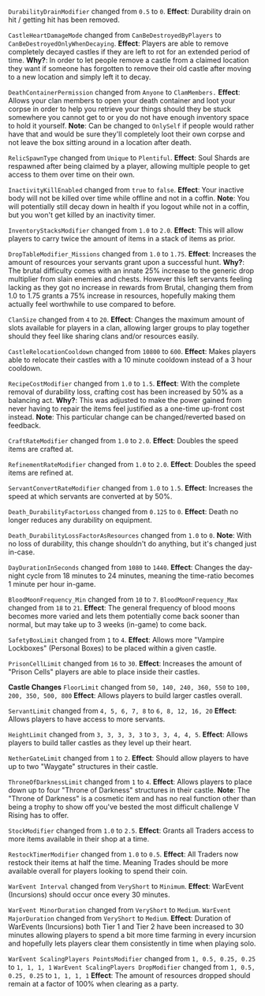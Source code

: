 `DurabilityDrainModifier` changed from `0.5` to `0`.
**Effect**: Durability drain on hit / getting hit has been removed.

`CastleHeartDamageMode` changed from `CanBeDestroyedByPlayers` to `CanBeDestroyedOnlyWhenDecaying`.
**Effect**: Players are able to remove completely decayed castles if they are left to rot for an extended period of time.
**Why?**: In order to let people remove a castle from a claimed location they want if someone has forgotten to remove their old castle after moving to a new location and simply left it to decay.

`DeathContainerPermission` changed from `Anyone` to `ClamMembers.`
**Effect**: Allows your clan members to open your death container and loot your corpse in order to help you retrieve your things should they be stuck somewhere you cannot get to or you do not have enough inventory space to hold it yourself.
**Note**: Can be changed to `OnlySelf` if people would rather have that and would be sure they'll completely loot their own corpse and not leave the box sitting around in a location after death.

`RelicSpawnType` changed from `Unique` to `Plentiful`.
**Effect**: Soul Shards are respawned after being claimed by a player, allowing multiple people to get access to them over time on their own.

`InactivityKillEnabled` changed from `true` to `false`.
**Effect**: Your inactive body will not be killed over time while offline and not in a coffin.
**Note**: You will potentially still decay down in health if you logout while not in a coffin, but you won't get killed by an inactivity timer.

`InventoryStacksModifier` changed from `1.0` to `2.0`.
**Effect**: This will allow players to carry twice the amount of items in a stack of items as prior.

`DropTableModifier_Missions` changed from `1.0` to `1.75`.
**Effect**: Increases the amount of resources your servants grant upon a successful hunt.
**Why?**: The brutal difficulty comes with an innate 25% increase to the generic drop multiplier from slain enemies and chests. However this left servants feeling lacking as they got no increase in rewards from Brutal, changing them from 1.0 to 1.75 grants a 75% increase in resources, hopefully making them actually feel worthwhile to use compared to before.

`ClanSize` changed from `4` to `20`.
**Effect**: Changes the maximum amount of slots available for players in a clan, allowing larger groups to play together should they feel like sharing clans and/or resources easily.

`CastleRelocationCooldown` changed from `10800` to `600`.
**Effect**: Makes players able to relocate their castles with a 10 minute cooldown instead of a 3 hour cooldown.

`RecipeCostModifier` changed from `1.0` to `1.5`.
**Effect**: With the complete removal of durability loss, crafting cost has been increased by 50% as a balancing act.
**Why?**: This was adjusted to make the power gained from never having to repair the items feel justified as a one-time up-front cost instead.
**Note**: This particular change can be changed/reverted based on feedback.

`CraftRateModifier` changed from `1.0` to `2.0`.
**Effect**: Doubles the speed items are crafted at.

`RefinementRateModifier` changed from `1.0` to `2.0`.
**Effect**: Doubles the speed items are refined at.

`ServantConvertRateModifier` changed from `1.0` to `1.5`.
**Effect**: Increases the speed at which servants are converted at by 50%.

`Death_DurabilityFactorLoss` changed  from `0.125` to `0`.
**Effect**: Death no longer reduces any durability on equipment.

`Death_DurabilityLossFactorAsResources` changed from `1.0` to `0`.
**Note**: With no loss of durability, this change shouldn't do anything, but it's changed just in-case.

`DayDurationInSeconds` changed from `1080` to `1440`.
**Effect**: Changes the day-night cycle from 18 minutes to 24 minutes, meaning the time-ratio becomes 1 minute per hour in-game.

`BloodMoonFrequency_Min` changed from `10` to `7`.
`BloodMoonFrequency_Max` changed from `18` to `21`.
**Effect**: The general frequency of blood moons becomes more varied and lets them potentially come back sooner than normal, but may take up to 3 weeks (in-game) to come back.

`SafetyBoxLimit` changed from `1` to `4`.
**Effect**: Allows more "Vampire Lockboxes" (Personal Boxes) to be placed within a given castle.

`PrisonCellLimit` changed from `16` to `30`.
**Effect**: Increases the amount of "Prison Cells" players are able to place inside their castles.

**Castle Changes**
`FloorLimit` changed from `50, 140, 240, 360, 550` to `100, 200, 350, 500, 800`
**Effect**: Allows players to build larger castles overall.

`ServantLimit` changed from `4, 5, 6, 7, 8` to  `6, 8, 12, 16, 20`
**Effect**: Allows players to have access to more servants.

`HeightLimit` changed from `3, 3, 3, 3, 3` to `3, 3, 4, 4, 5`.
**Effect**: Allows players to build taller castles as they level up their heart.

`NetherGateLimit` changed from `1` to `2`.
**Effect**: Should allow players to have up to two "Waygate" structures in their castle.

`ThroneOfDarknessLimit` changed from `1` to `4`.
**Effect**: Allows players to place down up to four "Throne of Darkness" structures in their castle.
**Note**: The "Throne of Darkness" is a cosmetic item and has no real function other than being a trophy to show off you've bested the most difficult challenge V Rising has to offer.

`StockModifier` changed from `1.0` to `2.5`.
**Effect**: Grants all Traders access to more items available in their shop at a time.

`RestockTimerModifier` changed from `1.0` to `0.5`.
**Effect**: All Traders now restock their items at half the time. Meaning Trades should be more available overall for players looking to spend their coin.

`WarEvent Interval` changed from `VeryShort` to `Minimum`.
**Effect**: WarEvent (Incursions) should occur once every 30 minutes.

`WarEvent MinorDuration` changed from `VeryShort` to `Medium`.
`WarEvent MajorDuration` changed from `VeryShort` to  `Medium`.
**Effect**: Duration of WarEvents (Incursions) both Tier 1 and Tier 2 have been increased to 30 minutes allowing players to spend a bit more time farming in every incursion and hopefully lets players clear them consistently in time when playing solo.

`WarEvent ScalingPlayers PointsModifier` changed from `1, 0.5, 0.25, 0.25` to `1, 1, 1, 1`
`WarEvent ScalingPlayers DropModifier` changed from `1, 0.5, 0.25, 0.25` to `1, 1, 1, 1`
**Effect**: The amount of resources dropped should remain at a factor of 100% when clearing as a party.